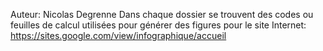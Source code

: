 Auteur: Nicolas Degrenne
Dans chaque dossier se trouvent des codes ou feuilles de calcul utilisées pour générer des figures pour le site Internet:
https://sites.google.com/view/infographique/accueil

